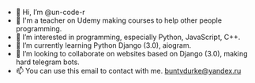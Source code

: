 - 👋 Hi, I’m @un-code-r
- 🧐 I'm a teacher on Udemy making courses to help other people programming.
- 👀 I’m interested in programming, especially Python, JavaScript, C++.
- 🌱 I’m currently learning Python Django (3.0), aiogram.
- 💞️ I’m looking to collaborate on websites based on Django (3.0), making hard telegram bots.
- 📫 You can use this email to contact with me.
      buntvdurke@yandex.ru
